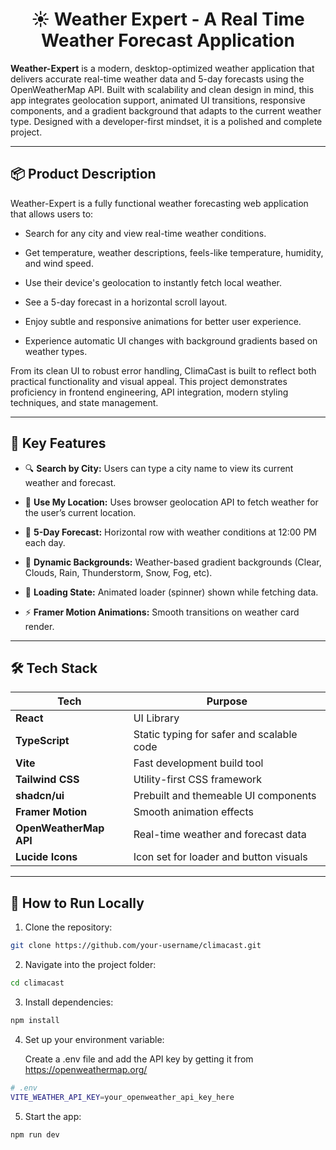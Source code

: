 <h1 align="center">☀️ Weather Expert - A Real Time Weather Forecast Application</h1>
<p align="center"></p>

**Weather-Expert** is a modern, desktop-optimized weather application that delivers accurate real-time weather data and 5-day forecasts using the OpenWeatherMap API. Built with scalability and clean design in mind, this app integrates geolocation support, animated UI transitions, responsive components, and a gradient background that adapts to the current weather type. Designed with a developer-first mindset, it is a polished and complete project.

---

## 📦 Product Description

Weather-Expert is a fully functional weather forecasting web application that allows users to:

- Search for any city and view real-time weather conditions.
  
- Get temperature, weather descriptions, feels-like temperature, humidity, and wind speed.
  
- Use their device's geolocation to instantly fetch local weather.
  
- See a 5-day forecast in a horizontal scroll layout.
  
- Enjoy subtle and responsive animations for better user experience.
  
- Experience automatic UI changes with background gradients based on weather types.
  

From its clean UI to robust error handling, ClimaCast is built to reflect both practical functionality and visual appeal. This project demonstrates proficiency in frontend engineering, API integration, modern styling techniques, and state management.

---

## 🔑 Key Features

- 🔍 **Search by City:** Users can type a city name to view its current weather and forecast.


- 📍 **Use My Location:** Uses browser geolocation API to fetch weather for the user’s current location.

  
- 📅 **5-Day Forecast:** Horizontal row with weather conditions at 12:00 PM each day.

  
- 🌈 **Dynamic Backgrounds:** Weather-based gradient backgrounds (Clear, Clouds, Rain, Thunderstorm, Snow, Fog, etc).

  
- 🔄 **Loading State:** Animated loader (spinner) shown while fetching data.

  
- ⚡ **Framer Motion Animations:** Smooth transitions on weather card render.

  

---

## 🛠️ Tech Stack

| Tech              | Purpose                                           |
|------------------|---------------------------------------------------|
| **React**        | UI Library                                        |
| **TypeScript**   | Static typing for safer and scalable code         |
| **Vite**         | Fast development build tool                       |
| **Tailwind CSS** | Utility-first CSS framework                       |
| **shadcn/ui**    | Prebuilt and themeable UI components              |
| **Framer Motion**| Smooth animation effects                          |
| **OpenWeatherMap API** | Real-time weather and forecast data         |
| **Lucide Icons** | Icon set for loader and button visuals            |

---


## 📌 How to Run Locally

1. Clone the repository:
```bash
git clone https://github.com/your-username/climacast.git
```
2. Navigate into the project folder:
```bash
cd climacast
```
3. Install dependencies:
```bash
npm install
```
4. Set up your environment variable:

      Create a .env file and add the API key by getting it from https://openweathermap.org/
```bash
# .env
VITE_WEATHER_API_KEY=your_openweather_api_key_here
```
5. Start the app:
```bash
npm run dev
```
